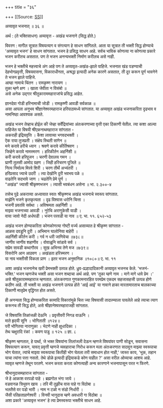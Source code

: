 +++
title = "३६"

+++
[[Source: [SS](https://satsangdhara.net/nbs/nbs-36.htm)]]

अव्यावृत भजनात् ॥ ३६ ॥  
  
अर्थ : (ते भक्तिसाधन) अव्यावृत्त - अखंड भजनाने (सिद्ध होते.)  
  
विवरण : मागील सूत्रात विषयत्याग व संगत्याग हे साधन सांगितले. आता या सूत्रात ती भक्ती सिद्ध होण्याचे 'अव्यावृत भजन' हे साधन सांगतात. भजन हे प्रसिद्ध साधन आहे. सर्वच भाविक कोणत्या ना कोणत्या प्रकारे भजन करीतच असतात. पण ते भजन अनन्यभक्ती निर्माण करीलच असे नाही.  
  
भजन हे भक्तीचे महत्त्वाचे अंग आहे पण ते अव्यावृत-अखंड-झाले पाहिजे. भजनात खंड पडण्याची देहभोगप्रवृत्ती, विषयवासना, विकाराधीनता, अश्रद्धा इत्यादी अनेक कारणे असतात, ती दूर करून पूर्ण भावनेने ते भजन झाले पाहिजे.  
आम्हा नामाचे चिंतन । रामकृष्ण नारायण ।  
तुका म्हणे क्षण । खाता जेवीता न विसंबो ॥  
असे अनेक उद्‌गार श्रीतुकाराममहाराजांचे प्रसिद्ध आहेत.  
  
ज्ञानदेवा गोडी हरिनामाची जोडी । रामकृष्णी आवडी सर्वकाळ ॥  
असा आपला अनुभव श्रीज्ञानेश्वरमहाराज हरिपाठामध्ये सांगतात. या अव्यावृत अखंड भजनाकरिता दृढभाव व नामनिष्ठा आवश्यक असते.  
  
अखंड भजन तेव्हाच होईल की जेव्हा सर्वेंद्रियांच्या अंतःकरणाच्या वृत्ती एका ठिकाणी येतील. त्या कशा आल्या पाहिजेत या विषयी श्रीएकनाथमहाराज सांगतात -  
अकराही इंद्रियवृत्ति । कैशा लावाव्या भगवदभक्ती ।  
ऐक राया तुजप्रती । संक्षेप स्थिती सांगेन ॥  
मने करावे हरीचे ध्यान । श्रवणे करावे कीर्तिश्रवण ।  
जिव्हेने करावे नामस्मरण । हरिकीर्तन अहर्निशी ॥  
करी करावे हरिपूजन । चरणी देवालय गमन ।  
घ्राणी तुलसी आमोद ग्रहण । जिही हरिचरण पूजिले ॥  
नित्य निर्माल्य मिरवे शिरी । चरण तीर्थे अभ्यंतरी ।  
हरिप्रसाद ज्याचे उदरी । त्या देखोनि दुरी भवभय पळे ॥  
वाढतेनि सदभावे जाण । चढतेनि प्रेमे पूर्ण ।  
"अखंड" ज्यासी श्रीकृष्णभजन । त्यासी भवबंधन असेना ॥ भा. २.३००-४  
  
तसेच पुढे अकराव्या अध्यायात स्वतः श्रीकृष्णच अखंड भजनाचे स्वरूप सांगतात.  
माझेनि भजने कृतकृत्यता । दृढ विश्वास धरोनि चित्ता ।  
भजनी प्रवर्तावे सर्वथा । अविश्रमता अहर्निशी ॥  
माझ्या भजनाच्या आवडी । नुरेचि अराणुकेसी याडी ।  
वाया जावो नेदी अर्धघडी । भजन परवडी या नाव ॥ ए. भा. ११. ६५२-५३  
  
अखंड भजन होण्याकरिता कोणकोणत्या गोष्टी वर्ज्य असाव्यात हे श्रीकृष्ण सांगतात -  
आळस दवडूनि दुरी । अभिमान घालोनिया बाहेरी ।  
अहर्निशी कीर्तन करी । गर्व न धरी जाणिवेचा ॥७३८॥  
जाणीव जाणीव शहाणीव । वोवाळूनि सांडावे सर्व ।  
सप्रेम सावडी कथागौरव । सुख अभिनव तेणे मज ॥७३९॥  
विसरोनि आन आठवण । अखंडता हरिस्मरण ।  
या नाव भक्तीसी विकला प्राण । इतर भजन अनुमानिक ॥१०८०॥ ए. भा. ११  
  
अशा अखंड भजनानेच खरी प्रेमभक्ती उत्पन्न होते. ध्रुव-प्रल्हादादिकानी अव्यावृत भजनच केले. 'भजनं-भक्ति.' भजन म्हणजेच भक्ती असा भजन शब्दाचा अर्थ आहे. पण 'तुका म्हणे नाम । मागे मागे धावे प्रेम ।' असे श्रीतुकाराममहाराज म्हणतात. अंतःकरणात गुणकामनारहित परमप्रेम एकदम सहजासहजी उत्पन्न होणे कठीण आहे. ती भक्ती या अखंड भजनाने उत्पन्न होते 'आई आई' या नावाने हाका मारतामारताच बालकाच्या ठिकाणी मातृप्रेम वृद्धिंगत होत असते.  
  
ही अनन्यता सिद्ध होण्याकरिता कामादि विकारांमुळे चित्त ज्या विषयासी तादात्म्याला पावलेले आहे त्याचा त्याग करूनच ती सिद्ध होते, असे श्रीज्ञानेश्वरमहाराजही सांगतात.  
  
जे विषयांसि तिळांजळी देऊनि । प्रवृत्तीवरी निगड वाऊनि ।  
माते हृदयी सूनि । भोगिताती ॥१२४॥  
परी भोगितया नाराणुका । भेटणे नाही क्षुधादिका ।  
तेथ चक्षुरादि रंकां । कवण पाडु ॥ १२५ ॥ ज्ञा. ८  
  
श्रीकृष्ण म्हणतात, हे पार्था, जे भक्त विषयांना तिलांजली देऊन म्हणजे विषयांवर पाणी सोडून, सवासना विषयत्याग करून, यावत् प्रवृत्ती म्हणजे व्यवहाराचा निरोध करून मला अंतःकरणात साठवून माझ्या स्वरूपाचा भोग घेतात, त्यांचे माझ्या स्वरूपाचा कितीही भोग घेतला तरी समाधान होत नाही,' जास्त काय, 'भूक, तहान याचा त्यांना पत्ता नसतो. तेथे डोळे इत्यादी इंद्रियाकडे कोण पाहील ?' असा वरील ओव्याचा आशय आहे. व्यावृत म्हणजे तेथून परतणे. भजन करता करता कोणत्याही अन्य कारणाने भजनापासून परत न फिरणे.  
  
श्रीभानुदासमहाराज सांगतात -  
जे हे आकाश वरपडो पाहे । ब्रह्मगोल भंगा जाये ।  
वडवानळ त्रिभुवन खाय । तरि मी तुझीच वास पाहे गा विठोबा ॥  
भलतैसे वर पडो भारी । नाम न टळो न संडो निर्धारी ।  
जैसी पतिव्रताप्राणेश्वरी । विनवी भानुदास म्हणे अवधारी गा विठोबा ॥  
अशा प्रकारे 'अव्यावृत्त भजन' हे त्या प्रेमस्वरूपा भक्तीचे साधन आहे.  
